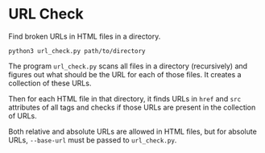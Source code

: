 # URL Check

Find broken URLs in HTML files in a directory.

    python3 url_check.py path/to/directory

The program `url_check.py` scans all files in a directory (recursively)
and figures out what should be the URL for each of those files.
It creates a collection of these URLs.

Then for each HTML file in that directory,
it finds URLs in `href` and `src` attributes of all tags
and checks if those URLs are present in the collection of URLs.

Both relative and absolute URLs are allowed in HTML files,
but for absolute URLs, `--base-url` must be passed to `url_check.py`.
